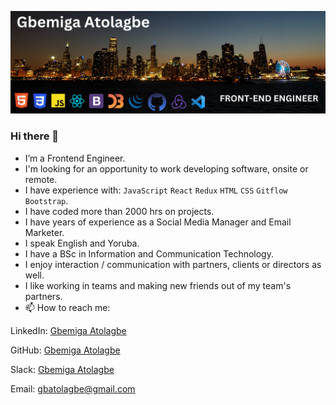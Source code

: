 ![](gbatolagbe.png)
### Hi there 👋
- I’m a Frontend Engineer.
- I'm looking for an opportunity to work developing software, onsite or remote.
- I have experience with: `JavaScript` `React` `Redux` `HTML` `CSS` `Gitflow` `Bootstrap`.
- I have coded more than 2000 hrs on projects.
- I have years of experience as a Social Media Manager and Email Marketer.
- I speak English and Yoruba.
- I have a BSc in Information and Communication Technology.
- I enjoy interaction / communication with partners, clients or directors as well.
- I like working in teams and making new friends out of my team's partners.
- 📫 How to reach me:

LinkedIn: [Gbemiga Atolagbe](https://www.linkedin.com/in/gbemiga-atolagbe-6b4b1a260/)

GitHub: [Gbemiga Atolagbe](https://github.com/AtGbemiga)

Slack: [Gbemiga Atolagbe](https://app.slack.com/client/T47CT8XPG/D04V71AJTFY/rimeto_profile/U04S34ETND9)

Email: gbatolagbe@gmail.com
